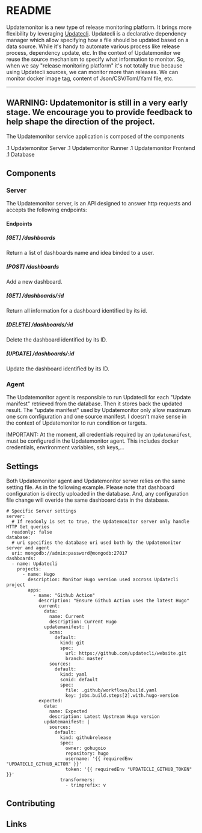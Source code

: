 # README

Updatemonitor is a new type of release monitoring platform. It brings more flexibility by leveraging [Updatecli](https://updatecli.io).
Updatecli is a declarative dependency manager which allow specifying how a file should be updated based on a data source. While it's handy to automate various process like release process, dependency update, etc. In the context of Updatemonitor we reuse the source mechanism to specify what information to monitor.
So, when we say "release monitoring platform" it's not totally true because using Updatecli sources, we can monitor more than releases.
We can monitor docker image tag, content of Json/CSV/Toml/Yaml file, etc.

---
WARNING: Updatemonitor is still in a very early stage. We encourage you to provide feedback to help shape the direction of the project.
---

The Updatemonitor service application is composed of the components

.1 Updatemonitor Server
.1 Updatemonitor Runner 
.1 Updatemonitor Frontend
.1 Database

## Components

### Server

The Updatemonitor server, is an API designed to answer http requests and accepts the following endpoints:

#### Endpoints
##### [GET] /dashboards
Return a list of dashboards name and idea binded to a user.

##### [POST] /dashboards
Add a new dashboard.

##### [GET] /dashboards/:id
Return all information for a dashboard identified by its id.

##### [DELETE] /dashboards/:id
Delete the dashboard identified by its ID.

##### [UPDATE] /dashboards/:id
Update the dashboard identified by its ID.

### Agent

The Updatemonitor agent is responsible to run Updatecli for each "Update manifest" retrieved from the database. Then it stores back the updated result.
The "update manifest" used by Updatemonitor only allow maximum one scm configuration and one source manifest.
I doesn't make sense in the context of Updatemonitor to run condition or targets.

IMPORTANT: At the moment, all credentials required by an `Updatemanifest`, must be configured in the Updatemonitor agent. This includes docker credentials, envrironment variables, ssh keys,...

## Settings 
Both Updatemonitor agent and Updatemonitor server relies on the same setting file. As in the following example.
Please note that dashboard configuration is directly uploaded in the database. And, any configuration file change will overide the same dashboard data in the database.

```
# Specific Server settings
server:
  # If readonly is set to true, the Updatemonitor server only handle HTTP Get queries
  readonly: false
database:
  # uri specifies the database uri used both by the Updatemonitor server and agent
  uri: mongodb://admin:password@mongodb:27017
dashboards:
  - name: Updatecli
    projects:
      - name: Hugo
        description: Monitor Hugo version used accross Updatecli project
        apps:
          - name: "Github Action"
            description: "Ensure Github Action uses the latest Hugo"
            current:
              data:
                name: Current
                description: Current Hugo
              updatemanifest: |
                scms:
                  default:
                    kind: git
                    spec:
                      url: https://github.com/updatecli/website.git
                      branch: master
                sources:
                  default:
                    kind: yaml
                    scmid: default
                    spec:
                      file: .github/workflows/build.yaml
                      key: jobs.build.steps[2].with.hugo-version
            expected:
              data:
                name: Expected
                description: Latest Upstream Hugo version
              updatemanifest: |
                sources:
                  default:
                    kind: githubrelease
                    spec:
                      owner: gohugoio
                      repository: hugo
                      username: '{{ requiredEnv "UPDATECLI_GITHUB_ACTOR" }}'
                      token: '{{ requiredEnv "UPDATECLI_GITHUB_TOKEN" }}'
                    transformers:
                      - trimprefix: v
```

## Contributing

## Links
